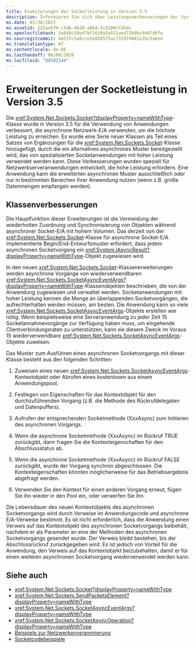 ```yaml
---
title: Erweiterungen der Socketleistung in Version 3.5
description: Informieren Sie sich über Leistungsverbesserungen der System.Net.Sockets.Socket-Klasse in Version 3.5 im .NET Framework.
ms.date: 03/30/2017
ms.assetid: 225aa5f9-c54b-4620-ab64-5cd100cfd54c
ms.openlocfilehash: 5a640c58e47bf1630a3a551aed72b9bc9d4fd6fe
ms.sourcegitcommit: da21fc5a8cce1e028575acf31974681a1bc5aeed
ms.translationtype: HT
ms.contentlocale: de-DE
ms.lasthandoff: 06/08/2020
ms.locfileid: "84502144"
---
```

# <a name="socket-performance-enhancements-in-version-35"></a>Erweiterungen der Socketleistung in Version 3.5
Die <xref:System.Net.Sockets.Socket?displayProperty=nameWithType>-Klasse wurde in Version 3.5 für die Verwendung von Anwendungen verbessert, die asynchrone Netzwerk-E/A verwenden, um die höchste Leistung zu erreichen. Es wurde eine Serie neuer Klassen als Teil eines Satzes von Ergänzungen für die <xref:System.Net.Sockets.Socket>-Klasse hinzugefügt, durch die ein alternatives asynchrones Muster bereitgestellt wird, das von spezialisierten Socketanwendungen mit hoher Leistung verwendet werden kann. Diese Verbesserungen wurden speziell für Netzwerkserveranwendungen entwickelt, die hohe Leistung erfordern. Eine Anwendung kann die erweiterten asynchronen Muster ausschließlich oder nur in bestimmten Bereichen ihrer Anwendung nutzen (wenn z.B. große Datenmengen empfangen werden).  
  
## <a name="class-enhancements"></a>Klassenverbesserungen  
 Die Hauptfunktion dieser Erweiterungen ist die Vermeidung der wiederholten Zuordnung und Synchronisierung von Objekten während asynchroner Socket-E/A mit hohem Volumen. Das derzeit von der <xref:System.Net.Sockets.Socket>-Klasse für asynchrone Socket-E/A implementierte Begin/End-Entwurfsmuster erfordert, dass jedem asynchronen Socketvorgang ein <xref:System.IAsyncResult?displayProperty=nameWithType>-Objekt zugewiesen wird.  
  
 In den neuen <xref:System.Net.Sockets.Socket>-Klassenerweiterungen werden asynchrone Vorgänge von wiederverwendbaren <xref:System.Net.Sockets.SocketAsyncEventArgs?displayProperty=nameWithType>-Klassenobjekten beschrieben, die von der Anwendung zugewiesen und verwaltet werden. Socketanwendungen mit hoher Leistung kennen die Menge an überlappenden Socketvorgängen, die aufrechterhalten werden müssen, am besten. Die Anwendung kann so viele <xref:System.Net.Sockets.SocketAsyncEventArgs>-Objekte erstellen wie nötig. Wenn beispielsweise eine Serveranwendung zu jeder Zeit 15 Socketannahmevorgänge zur Verfügung haben muss, um eingehende Clientverbindungsraten zu unterstützen, kann sie diesem Zweck im Voraus 15 wiederverwendbare <xref:System.Net.Sockets.SocketAsyncEventArgs>-Objekte zuweisen.  
  
 Das Muster zum Ausführen eines asynchronen Socketvorgangs mit dieser Klasse besteht aus den folgenden Schritten:  
  
1. Zuweisen eines neuen <xref:System.Net.Sockets.SocketAsyncEventArgs>-Kontextobjekt oder Abrufen eines kostenlosen aus einem Anwendungspool.  
  
2. Festlegen von Eigenschaften für das Kontextobjekt für den durchzuführenden Vorgang (z.B. die Methode des Rückrufdelegaten und Datenpuffers).  
  
3. Aufrufen der entsprechenden Socketmethode (XxxAsync) zum Initiieren des asynchronen Vorgangs.  
  
4. Wenn die asynchrone Socketmethode (XxxAsync) im Rückruf TRUE zurückgibt, dann fragen Sie die Kontexteigenschaften für den Abschlussstatus ab.  
  
5. Wenn die asynchrone Socketmethode (XxxAsync) im Rückruf FALSE zurückgibt, wurde der Vorgang synchron abgeschlossen. Die Kontexteigenschaften könnten möglicherweise für das Betriebsergebnis abgefragt werden.  
  
6. Verwenden Sie den Kontext für einen anderen Vorgang erneut, fügen Sie ihn wieder in den Pool ein, oder verwerfen Sie ihn.  
  
 Die Lebensdauer des neuen Kontextobjekts des asynchronen Socketvorgangs wird durch Verweise im Anwendungscode und asynchrone E/A-Verweise bestimmt. Es ist nicht erforderlich, dass die Anwendung einen Verweis auf das Kontextobjekt des asynchronen Socketvorgangs beibehält, nachdem er als Parameter an eine der Methoden des asynchronen Socketvorgangs gesendet wurde. Der Verweis bleibt bestehen, bis der Abschlussrückruf zurückgegeben wird. Es ist jedoch von Vorteil für die Anwendung, den Verweis auf das Kontextobjekt beizubehalten, damit er für einen weiteren asynchronen Socketvorgang wiederverwendet werden kann.  
  
## <a name="see-also"></a>Siehe auch

- <xref:System.Net.Sockets.Socket?displayProperty=nameWithType>
- <xref:System.Net.Sockets.SendPacketsElement?displayProperty=nameWithType>
- <xref:System.Net.Sockets.SocketAsyncEventArgs?displayProperty=nameWithType>
- <xref:System.Net.Sockets.SocketAsyncOperation?displayProperty=nameWithType>
- [Beispiele zur Netzwerkprogrammierung](network-programming-samples.md)
- [Socketcodebeispiele](socket-code-examples.md)
